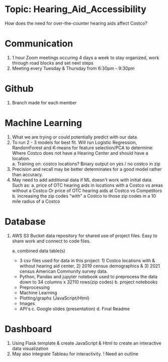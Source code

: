 # Topic: Hearing_Aid_Accessibility
How does the need for over-the-counter hearing aids affect Costco? 


# Communication
  1. 1 hour Zoom meetings occuring 4 days a week to stay organized, work through road blocks and set next steps
  2. Meeting every Tuesday & Thursday from 6:30pm - 9:30pm


# Github

  1. Branch made for each member


# Machine Learning

  1. What we are trying or could potentially predict with our data. 
  2. To run 2 - 3 models for best fit. Will run Logistic Regression, RandomForest and K-means for 
     feature selection/PCA to determine: Where Costco does not have a Hearing Center and should have a location.  
     a. Training on: costco locations?  Binary output on yes / no costco in zip
  3. Precision and recall may be better determinates for a good model rather than accuracy.
  4. May need to add additional data if ML doesn't work with initial data.  Such as:
     a. price of OTC hearing aids in locations with a Costco vs areas without a Costco Or 
        price of OTC hearing aids at Costco vs Competitors
     b. increasing the zip codes "with" a Costco to those zip codes in a 10 mile radius of a Costco
 
 
# Database

  1. AWS S3 Bucket data repository for shared use of project files. Easy to share work and connect 
     to code files. 
     
     a. combined data table(s)
        * 3 csv files used for data in this project: 1) Costco locations with & without hearing aid center, 2) 2019 census 
          demographics & 3) 2021 census American Community survey data.  
        * Python, Pandas and jupyter notebook used to preprocess the data down to 34 columns x 32110 rows(zip codes)
     b. project notebooks
        * Preprocessing 
        * Machine Learning
        * Plotting/graphs (JavaScript/Html)
        * Images
        * API's
     c. Google slides (presentation)
     d. Final Readme


# Dashboard

  1. Using Flask template & create JavaScript & Html to create an interactive data visualization
  2. May also integrate Tableau for interactivity.
! Need an outline
     
